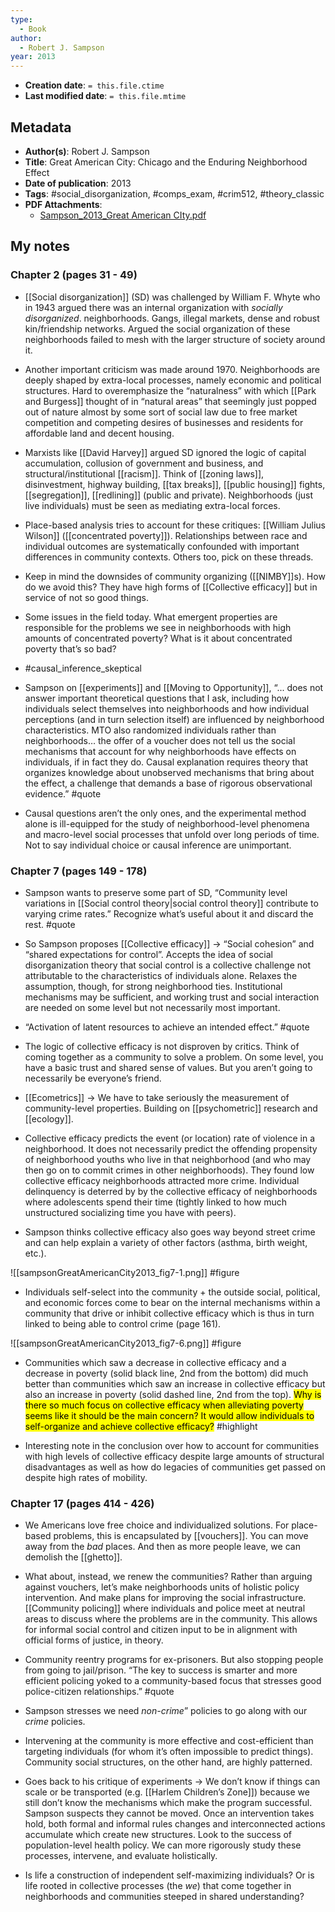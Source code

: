 ```yaml
---
type:
  - Book
author:
  - Robert J. Sampson
year: 2013
---
```


* **Creation date**: `= this.file.ctime`
* **Last modified date**: `= this.file.mtime`

## Metadata

* **Author(s)**: Robert J. Sampson
* **Title**: Great American City: Chicago and the Enduring Neighborhood Effect
* **Date of publication**: 2013
*  **Tags**: #social_disorganization, #comps_exam, #crim512, #theory_classic 
* **PDF Attachments**:
  * [Sampson_2013_Great American CIty.pdf](zotero://open-pdf/library/items/G5CLPJ99)

## My notes

### Chapter 2 (pages 31 - 49)

* [[Social disorganization]] (SD) was challenged by William F. Whyte who in 1943 argued there was an internal organization with *socially disorganized*. neighborhoods. Gangs, illegal markets, dense and robust kin/friendship networks. Argued the social organization of these neighborhoods failed to mesh with the larger structure of society around it.
  
* Another important criticism was made around 1970. Neighborhoods are deeply shaped by extra-local processes, namely economic and political structures. Hard to overemphasize the “naturalness” with which [[Park and Burgess]] thought of in “natural areas” that seemingly just popped out of nature almost by some sort of social law due to free market competition and competing desires of businesses and residents for affordable land and decent housing.
  
* Marxists like [[David Harvey]] argued SD ignored the logic of capital accumulation, collusion of government and business, and structural/institutional [[racism]]. Think of [[zoning laws]], disinvestment, highway building, [[tax breaks]], [[public housing]] fights, [[segregation]], [[redlining]] (public and private). Neighborhoods (just live individuals) must be seen as mediating extra-local forces.
  
* Place-based analysis tries to account for these critiques: [[William Julius Wilson]] ([[concentrated poverty]]). Relationships between race and individual outcomes are systematically confounded with important differences in community contexts. Others too, pick on these threads.
  
* Keep in mind the downsides of community organizing ([[NIMBY]]s). How do we avoid this? They have high forms of [[Collective efficacy]] but in service of not so good things.
  
* Some issues in the field today. What emergent properties are responsible for the problems we see in neighborhoods with high amounts of concentrated poverty? What is it about concentrated poverty that’s so bad?
* #causal_inference_skeptical 
  
* Sampson on [[experiments]] and [[Moving to Opportunity]], “... does not answer important theoretical questions that I ask, including how individuals select themselves into neighborhoods and how individual perceptions (and in turn selection itself) are influenced by neighborhood characteristics. MTO also randomized individuals rather than neighborhoods… the offer of a voucher does not tell us the social mechanisms that account for why neighborhoods have effects on individuals, if in fact they do. Causal explanation requires theory that organizes knowledge about unobserved mechanisms that bring about the effect, a challenge that demands a base of rigorous observational evidence.” #quote 
  
* Causal questions aren’t the only ones, and the experimental method alone is ill-equipped for the study of neighborhood-level phenomena and macro-level social processes that unfold over long periods of time. Not to say individual choice or causal inference are unimportant.

### Chapter 7 (pages 149 - 178)

* Sampson wants to preserve some part of SD, “Community level variations in [[Social control theory|social control theory]] contribute to varying crime rates.” Recognize what’s useful about it and discard the rest. #quote 
  
* So Sampson proposes [[Collective efficacy]] -> “Social cohesion” and “shared expectations for control”. Accepts the idea of social disorganization theory that social control is a collective challenge not attributable to the characteristics of individuals alone. Relaxes the assumption, though, for strong neighborhood ties. Institutional mechanisms may be sufficient, and working trust and social interaction are needed on some level but not necessarily most important.
  
* “Activation of latent resources to achieve an intended effect.” #quote 
  
* The logic of collective efficacy is not disproven by critics. Think of coming together as a community to solve a problem. On some level, you have a basic trust and shared sense of values. But you aren’t going to necessarily be everyone’s friend.
  
* [[Ecometrics]] -> We have to take seriously the measurement of community-level properties. Building on [[psychometric]] research and [[ecology]].
  
* Collective efficacy predicts the event (or location) rate of violence in a neighborhood. It does not necessarily predict the offending propensity of neighborhood youths who live in that neighborhood (and who may then go on to commit crimes in other neighborhoods). They found low collective efficacy neighborhoods attracted more crime. Individual delinquency is deterred by by the collective efficacy of neighborhoods where adolescents spend their time (tightly linked to how much unstructured socializing time you have with peers).
  
* Sampson thinks collective efficacy also goes way beyond street crime and can help explain a variety of other factors (asthma, birth weight, etc.).

 ![[sampsonGreatAmericanCity2013_fig7-1.png]] #figure

* Individuals self-select into the community + the outside social, political, and economic forces come to bear on the internal mechanisms within a community that drive or inhibit collective efficacy which is thus in turn linked to being able to control crime (page 161).

 ![[sampsonGreatAmericanCity2013_fig7-6.png]] #figure

* Communities which saw a decrease in collective efficacy and a decrease in poverty (solid black line, 2nd from the bottom) did much better than communities which saw an increase in collective efficacy but also an increase in poverty (solid dashed line, 2nd from the top). <mark>Why is there so much focus on collective efficacy when alleviating poverty seems like it should be the main concern? It would allow individuals to self-organize and achieve collective efficacy?</mark> #highlight 
  
* Interesting note in the conclusion over how to account for communities with high levels of collective efficacy despite large amounts of structural disadvantages as well as how do legacies of communities get passed on despite high rates of mobility.

### Chapter 17 (pages 414 - 426)

* We Americans love free choice and individualized solutions. For place-based problems, this is encapsulated by [[vouchers]]. You can move away from the *bad* places. And then as more people leave, we can demolish the [[ghetto]].
  
* What about, instead, we renew the communities? Rather than arguing against vouchers, let’s make neighborhoods units of holistic policy intervention. And make plans for improving the social infrastructure. [[Community policing]] where individuals and police meet at neutral areas to discuss where the problems are in the community. This allows for informal social control and citizen input to be in alignment with official forms of justice, in theory.
  
* Community reentry programs for ex-prisoners. But also stopping people from going to jail/prison. “The key to success is smarter and more efficient policing yoked to a community-based focus that stresses good police-citizen relationships.” #quote 
  
* Sampson stresses we need *non-crime*” policies to go along with our *crime* policies.
* Intervening at the community is more effective and cost-efficient than targeting individuals (for whom it’s often impossible to predict things). Community social structures, on the other hand, are highly patterned.
  
* Goes back to his critique of experiments -> We don’t know if things can scale or be transported (e.g. [[Harlem Children’s Zone]]) because we still don’t know the mechanisms which make the program successful. Sampson suspects they cannot be moved. Once an intervention takes hold, both formal and informal rules changes and interconnected actions accumulate which create new structures. Look to the success of population-level health policy. We can more rigorously study these processes, intervene, and evaluate holistically.
  
* Is life a construction of independent self-maximizing individuals? Or is life rooted in collective processes (the *we*) that come together in neighborhoods and communities steeped in shared understanding?